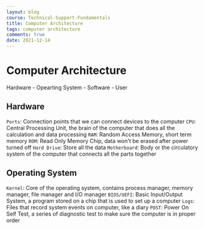 ```yaml
---
layout: blog
course: Technical-Support-Fundamentals
title: Computer Architecture
tags: computer architecture
comments: true
date: 2021-12-14
---
```


# Computer Architecture

Hardware - Opearting System - Software - User

## Hardware

`Ports`: Connection points that we can connect devices to the computer
`CPU`: Central Processing Unit, the brain of the computer that does all the calculation and data processing
`RAM`: Random Access Memory, short term memory
`ROM`: Read Only Memory Chip, data won't be erased after power turned off
`Hard Drive`: Store all the data
`Motherboard`: Body or the circulatory system of the computer that connects all the parts together

## Operating System
`Kernel`: Core of the operating system, contains process manager, memory manager, file manager and I/O manager
`BIOS/UEFI`: Basic Input/Output System, a program stored on a chip that is used to set up a computer
`Logs`: Files that record system events on computer, like a diary
`POST`: Power On Self Test, a series of diagnostic test to make sure the computer is in proper order
